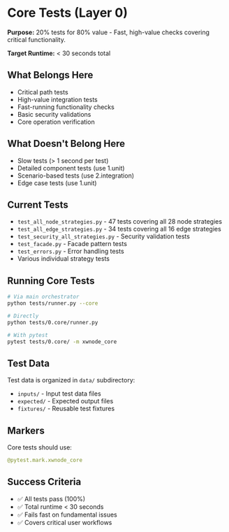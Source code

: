 # Core Tests (Layer 0)

**Purpose:** 20% tests for 80% value - Fast, high-value checks covering critical functionality.

**Target Runtime:** < 30 seconds total

## What Belongs Here

- Critical path tests
- High-value integration tests
- Fast-running functionality checks
- Basic security validations
- Core operation verification

## What Doesn't Belong Here

- Slow tests (> 1 second per test)
- Detailed component tests (use 1.unit)
- Scenario-based tests (use 2.integration)
- Edge case tests (use 1.unit)

## Current Tests

- `test_all_node_strategies.py` - 47 tests covering all 28 node strategies
- `test_all_edge_strategies.py` - 34 tests covering all 16 edge strategies  
- `test_security_all_strategies.py` - Security validation tests
- `test_facade.py` - Facade pattern tests
- `test_errors.py` - Error handling tests
- Various individual strategy tests

## Running Core Tests

```bash
# Via main orchestrator
python tests/runner.py --core

# Directly
python tests/0.core/runner.py

# With pytest
pytest tests/0.core/ -m xwnode_core
```

## Test Data

Test data is organized in `data/` subdirectory:
- `inputs/` - Input test data files
- `expected/` - Expected output files
- `fixtures/` - Reusable test fixtures

## Markers

Core tests should use:
```python
@pytest.mark.xwnode_core
```

## Success Criteria

- ✅ All tests pass (100%)
- ✅ Total runtime < 30 seconds
- ✅ Fails fast on fundamental issues
- ✅ Covers critical user workflows


